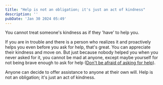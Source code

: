 ```yaml
---
title: "Help is not an obligation; it's just an act of kindness"
description: ''
pubDate: 'Jan 30 2024 05:49'
---
```


You cannot treat someone's kindness as if they 'have' to help you. 

If you are in trouble and there is a person who realizes it and proactively helps you even before you ask for help, that's great. You can appreciate their kindness and move on. But just because nobody helped you when you never asked for it, you cannot be mad at anyone, except maybe yourself for not being brave enough to ask for help ([Don't be afraid of asking for help](/notes/dont_be_afraid_of_asking_for_help)). 

Anyone can decide to offer assistance to anyone at their own will. Help is not an obligation; it's just an act of kindness.
